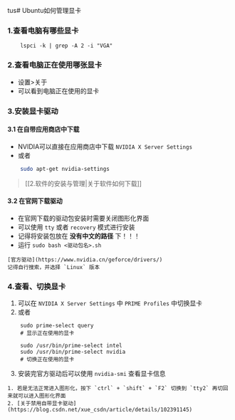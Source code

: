 tus# Ubuntu如何管理显卡
### 1.查看电脑有哪些显卡
```
	lspci -k | grep -A 2 -i "VGA"
```
### 2.查看电脑正在使用哪张显卡
* 设置>关于
* 可以看到电脑正在使用的显卡
### 3.安装显卡驱动
#### 3.1 在自带应用商店中下载
* NVIDIA可以直接在应用商店中下载 `NVIDIA X Server Settings`
* 或者
```bash
	sudo apt-get nvidia-settings
```
> [[2.软件的安装与管理|关于软件如何下载]]

#### 3.2 在官网下载驱动
* 在官网下载的驱动包安装时需要关闭图形化界面
* 可以使用 `tty` 或者 `recovery` 模式进行安装
* 记得将安装包放在 **没有中文的路径** 下！！！
* 运行 `sudo bash <驱动包名>.sh`
```ad-tip
[官方驱动](https://www.nvidia.cn/geforce/drivers/)
记得自行搜索，并选择 `Linux` 版本
```

### 4.查看、切换显卡
1. 可以在 `NVIDIA X Server Settings` 中 `PRIME Profiles` 中切换显卡
2. 或者
```
	sudo prime-select query
	# 显示正在使用的显卡

	sudo /usr/bin/prime-select intel
	sudo /usr/bin/prime-select nvidia
	# 切换正在使用的显卡
```
3. 安装完官方驱动后可以使用 `nvidia-smi` 查看显卡信息
```ad-tip
1. 若是无法正常进入图形化，按下 `ctrl` + `shift` + `F2` 切换到 `tty2` 再切回来就可以进入图形化界面
2. [关于禁用自带显卡驱动](https://blog.csdn.net/xue_csdn/article/details/102391145)
```

